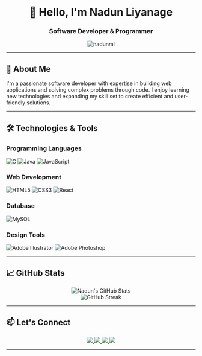 <div align="center">

# 👋 Hello, I'm Nadun Liyanage

### Software Developer & Programmer

<p align="center">
  <img src="https://komarev.com/ghpvc/?username=nadunml&label=Profile%20views&color=0e75b6&style=for-the-badge" alt="nadunml" />
</p>

</div>

---

## 🚀 About Me

I'm a passionate software developer with expertise in building web applications and solving complex problems through code. I enjoy learning new technologies and expanding my skill set to create efficient and user-friendly solutions.

---

## 🛠️ Technologies & Tools

### Programming Languages
![C](https://img.shields.io/badge/C-A8B9CC?style=for-the-badge&logo=c&logoColor=white)
![Java](https://img.shields.io/badge/Java-ED8B00?style=for-the-badge&logo=openjdk&logoColor=white)
![JavaScript](https://img.shields.io/badge/JavaScript-F7DF1E?style=for-the-badge&logo=javascript&logoColor=black)

### Web Development
![HTML5](https://img.shields.io/badge/HTML5-E34F26?style=for-the-badge&logo=html5&logoColor=white)
![CSS3](https://img.shields.io/badge/CSS3-1572B6?style=for-the-badge&logo=css3&logoColor=white)
![React](https://img.shields.io/badge/React-20232A?style=for-the-badge&logo=react&logoColor=61DAFB)

### Database
![MySQL](https://img.shields.io/badge/MySQL-00000F?style=for-the-badge&logo=mysql&logoColor=white)

### Design Tools
![Adobe Illustrator](https://img.shields.io/badge/Illustrator-FF9A00?style=for-the-badge&logo=adobeillustrator&logoColor=white)
![Adobe Photoshop](https://img.shields.io/badge/Photoshop-31A8FF?style=for-the-badge&logo=adobephotoshop&logoColor=white)

---

## 📈 GitHub Stats

<p align="center">
  <img src="https://github-readme-stats.vercel.app/api?username=nadunml&show_icons=true&theme=radical" alt="Nadun's GitHub Stats" />
  <br/>
  <img src="https://github-readme-streak-stats.herokuapp.com/?user=nadunml&theme=radical" alt="GitHub Streak" />
</p>

---

## 📫 Let's Connect

<p align="center">
  <a href="https://www.linkedin.com/in/nadun-liyanage-046bb4314">
    <img src="https://img.shields.io/badge/LinkedIn-0077B5?style=for-the-badge&logo=linkedin&logoColor=white" />
  </a>
  <a href="mailto:liyanage2021@gmail.com">
    <img src="https://img.shields.io/badge/Gmail-D14836?style=for-the-badge&logo=gmail&logoColor=white" />
  </a>
  <a href="https://www.instagram.com/___ndl_">
    <img src="https://img.shields.io/badge/Instagram-E4405F?style=for-the-badge&logo=instagram&logoColor=white" />
  </a>
  <a href="https://www.facebook.com/nadun dilmina liyanage">
    <img src="https://img.shields.io/badge/Facebook-1877F2?style=for-the-badge&logo=facebook&logoColor=white" />
  </a>
</p>

---

<div align="center">

</div>
